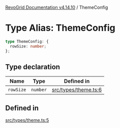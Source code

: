 [RevoGrid Documentation v4.14.10](README.md) / ThemeConfig

# Type Alias: ThemeConfig

```ts
type ThemeConfig: {
  rowSize: number;
};
```

## Type declaration

| Name | Type | Defined in |
| ------ | ------ | ------ |
| `rowSize` | `number` | [src/types/theme.ts:6](https://github.com/revolist/revogrid/blob/f8d663f4e4ad146b94baf570f65efe48aaaeae09/src/types/theme.ts#L6) |

## Defined in

[src/types/theme.ts:5](https://github.com/revolist/revogrid/blob/f8d663f4e4ad146b94baf570f65efe48aaaeae09/src/types/theme.ts#L5)

